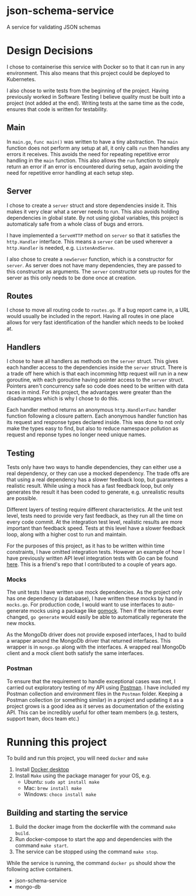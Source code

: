 # json-schema-service
A service for validating JSON schemas

# Design Decisions
I chose to containerise this service with Docker so to that it can run in any environment.
This also means that this project could be deployed to Kubernetes.

I also chose to write tests from the beginning of the project. Having previously worked in
Software Testing I believe quality must be built into a project (not added at the end).
Writing tests at the same time as the code, ensures that code is written for testability.

## Main
In `main.go`, `func main()` was written to have a tiny abstraction. The `main` function
does not perform any setup at all, it only calls `run` then handles any errors it 
receives. This avoids the need for repeating repetitive error handling in the `main` function. 
This also allows the `run` function to simply return an error if an error is encountered 
during setup, again avoiding the need for repetitive error handling at each setup step.

## Server
I chose to create a `server` struct and store dependencies inside it. This makes it very
clear what a server needs to run. This also avoids holding dependencies in global state.
By not using global variables, this project is automaticaly safe from a whole class of
bugs and errors.

I have implemented a `ServeHTTP` method on `server` so that it satisfies the `http.Handler`
interface. This means a `server` can be used wherever a `http.Handler` is needed, e.g.
`ListenAndServe`.

I also chose to create a `newServer` function, which is a constructor for `server`. 
As server does not have many dependencies, they are passed to this constructor as 
arguments. The `server` constructor sets up routes for the server as this only needs
to be done once at creation. 

## Routes
I chose to move all routing code to `routes.go`. If a bug report came in, a URL would 
usually be included in the report. Having all routes in one place allows for very fast
identification of the handler which needs to be looked at.

## Handlers
I chose to have all handlers as methods on the `server` struct. This gives each handler
access to the dependencies inside the `server` struct. There is a trade off here which 
is that each incomming http request will run in a new goroutine, with each goroutine 
having pointer access to the `server` struct. Pointers aren't concurrency safe so code
does need to be written with data races in mind. For this project, the advantages were
greater than the disadvantages which is why I chose to do this.

Each handler method returns an anonymous `http.HandlerFunc` handler function following
a closure pattern. Each anonymous handler function has its request and response types 
declared inside. This was done to not only make the types easy to find, but also to 
reduce namespace pollution as request and reponse types no longer need unique names.

## Testing
Tests only have two ways to handle dependencies, they can either use a real
dependency, or they can use a mocked dependency. The trade offs are that using
a real dependency has a slower feedback loop, but guarantees a realistic result.
While using a mock has a fast feedback loop, but only generates the result it has
been coded to generate, e.g. unrealistic results are possible.

Different layers of testing require different characteristics. At the unit test level,
tests need to provide very fast feedback, as they run all the time on every code commit.
At the integration test level, realistic results are more important than feedback speed.
Tests at this level have a slower feedback loop, along with a higher cost to run and
maintain.

For the purposes of this project, as it has to be written within time constraints, 
I have omitted integration tests. However an example of how I have previously written 
API level integration tests with Go can be found [here](https://github.com/mwinteringham/api-framework/tree/master/go).
This is a friend's repo that I contributed to a couple of years ago.

### Mocks
The unit tests I have written use mock dependencies. As the project only has one dependency
(a database), I have written these mocks by hand in `mocks.go`. For production code,
I would want to use interfaces to auto-generate mocks using a package like [gomock](https://github.com/golang/mock).
Then if the interfaces ever changed, `go generate` would easily be able to automatically regenerate the new mocks.

As the MongoDb driver does not provide exposed interfaces, I had to build a wrapper around the
MongoDb driver that returned interfaces. This wrapper is in `mongo.go` along with the
interfaces. A wrapped real MongoDb client and a mock client both satisfy the same interfaces.

### Postman
To ensure that the requirement to handle exceptional cases was met, I carried out
exploratory testing of my API using [Postman](https://www.postman.com/).
I have included my Postman collection and environment files in the `Postman` folder.
Keeping a Postman collection (or something similar) in a project and updating it
as a project grows is a good idea as it serves as documentation of the existing API.
This can be incredibly useful for other team members (e.g. testers, support team, docs team etc.)

# Running this project
To build and run this project, you will need `docker` and `make`

1. Install [Docker desktop](https://docs.docker.com/desktop/)
2. Install `Make` using the package manager for your OS, e.g.
    * Ubuntu: `sudo apt install make`
    * Mac: `brew install make`
    * Windows: `choco install make`

## Building and starting the service
1. Build the docker image from the dockerfile with the command `make build`.
2. Run docker-compose to start the app and dependencies with the command `make start`.
3. The service can be stopped using the command `make stop`.

While the service is running, the command `docker ps` should show the following active containers.
* json-schema-service
* mongo-db
